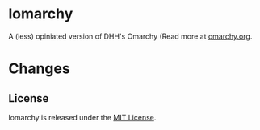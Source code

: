 # lomarchy

A (less) opiniated version of DHH's Omarchy (Read more at [omarchy.org](https://omarchy.org).

# Changes

## License

lomarchy is released under the [MIT License](https://opensource.org/licenses/MIT).

